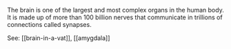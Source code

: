 The brain is one of the largest and most complex organs in the human body. It is made up of more than 100 billion nerves that communicate in trillions of connections called synapses.

See: [[brain-in-a-vat]], [[amygdala]]